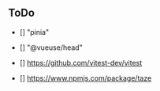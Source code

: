 ## ToDo

- [] "pinia"
- [] "@vueuse/head"

- [] https://github.com/vitest-dev/vitest
- [] https://www.npmjs.com/package/taze
